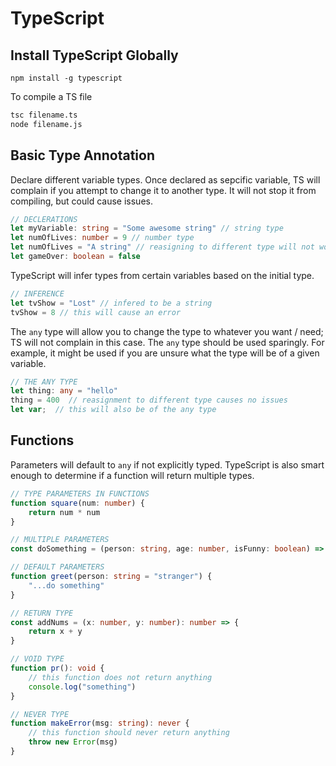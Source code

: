 # TypeScript

## Install TypeScript Globally

    npm install -g typescript

To compile a TS file

```bash
tsc filename.ts
node filename.js
```

## Basic Type Annotation

Declare different variable types. Once declared as sepcific variable, TS will complain if you attempt to change it to another type. It will not stop it from compiling, but could cause issues.

```ts
// DECLERATIONS
let myVariable: string = "Some awesome string" // string type
let numOfLives: number = 9 // number type
let numOfLives = "A string" // reasigning to different type will not work
let gameOver: boolean = false
```

TypeScript will infer types from certain variables based on the initial type.

```ts
// INFERENCE
let tvShow = "Lost" // infered to be a string
tvShow = 8 // this will cause an error
```

The `any` type will allow you to change the type to whatever you want / need; TS will not complain in this case. The `any` type should be used sparingly. For example, it might be used if you are unsure what the type will be of a given variable.

```ts
// THE ANY TYPE
let thing: any = "hello"
thing = 400  // reasignment to different type causes no issues
let var;  // this will also be of the any type
```

## Functions

Parameters will default to `any` if not explicitly typed. TypeScript is also smart enough to determine if a function will return multiple types.

```ts
// TYPE PARAMETERS IN FUNCTIONS
function square(num: number) {
	return num * num
}

// MULTIPLE PARAMETERS
const doSomething = (person: string, age: number, isFunny: boolean) => {}

// DEFAULT PARAMETERS
function greet(person: string = "stranger") {
	"...do something"
}

// RETURN TYPE
const addNums = (x: number, y: number): number => {
	return x + y
}

// VOID TYPE
function pr(): void {
	// this function does not return anything
	console.log("something")
}

// NEVER TYPE
function makeError(msg: string): never {
	// this function should never return anything
	throw new Error(msg)
}
```
